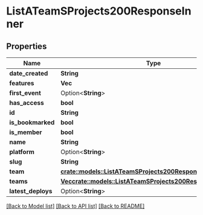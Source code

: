 # ListATeamSProjects200ResponseInner

## Properties

Name | Type | Description | Notes
------------ | ------------- | ------------- | -------------
**date_created** | **String** |  | 
**features** | **Vec<String>** |  | 
**first_event** | Option<**String**> |  | 
**has_access** | **bool** |  | 
**id** | **String** |  | 
**is_bookmarked** | **bool** |  | 
**is_member** | **bool** |  | 
**name** | **String** |  | 
**platform** | Option<**String**> |  | 
**slug** | **String** |  | 
**team** | [**crate::models::ListATeamSProjects200ResponseInnerTeam**](List_a_Team_s_Projects_200_response_inner_team.md) |  | 
**teams** | [**Vec<crate::models::ListATeamSProjects200ResponseInnerTeam>**](List_a_Team_s_Projects_200_response_inner_team.md) |  | 
**latest_deploys** | Option<**String**> |  | 

[[Back to Model list]](../README.md#documentation-for-models) [[Back to API list]](../README.md#documentation-for-api-endpoints) [[Back to README]](../README.md)


